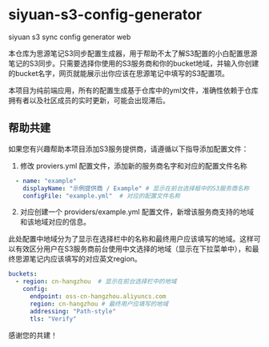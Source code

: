 # siyuan-s3-config-generator

siyuan s3 sync config generator web

本仓库为思源笔记S3同步配置生成器，用于帮助不太了解S3配置的小白配置思源笔记的S3同步。只需要选择你使用的S3服务商和你的bucket地域，并输入你创建的bucket名字，网页就能展示出你应该在思源笔记中填写的S3配置项。

本项目为纯前端应用，所有的配置生成基于仓库中的yml文件，准确性依赖于仓库拥有者以及社区成员的实时更新，可能会出现滞后。

## 帮助共建

如果您有兴趣帮助本项目添加S3服务提供商，请遵循以下指导添加配置文件：

1. 修改 proviers.yml 配置文件，添加新的服务商名字和对应的配置文件名称

```yaml
  - name: "example"
    displayName: "示例提供商 / Example" # 显示在前台选择框中的S3服务商名称
    configFile: "example.yml"  # 对应的配置文件名称
```

2. 对应创建一个 providers/example.yml 配置文件，新增该服务商支持的地域和该地域对应的信息。

此处配置中地域分为了显示在选择栏中的名称和最终用户应该填写的地域。这样可以有效区分用户在S3服务商前台使用中文选择的地域（显示在下拉菜单中），和最终思源笔记内应该填写的对应英文region。

```yaml
buckets:
  - region: cn-hangzhou  # 显示在前台选择栏中的地域
    config:
      endpoint: oss-cn-hangzhou.aliyuncs.com
      region: cn-hangzhou # 最终用户应填写的地域
      addressing: "Path-style"
      tls: "Verify"
```

感谢您的共建！

